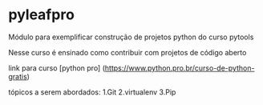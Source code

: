 # pyleafpro
Módulo para exemplificar construção de projetos python do curso pytools

Nesse curso é ensinado como contribuir com projetos de código aberto

link para curso [python pro] (https://www.python.pro.br/curso-de-python-gratis)

 tópicos a serem abordados:
  1.Git
  2.virtualenv
  3.Pip
